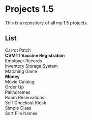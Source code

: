 Projects 1.5
============

This is a repository of all my 1.5 projects.

List
----
Carrot Patch  
**CVMT1 Vaccine Registration**  
Employer Records  
Inventory Storage System  
Matching Game  
**Money**  
Movie Catalog  
Order Up  
Palindromes  
Room Reservations  
Self Checkout Kiosk  
Simple Class  
Sort File Names  